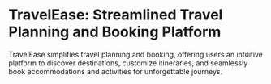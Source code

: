 # TravelEase: Streamlined Travel Planning and Booking Platform
TravelEase simplifies travel planning and booking, offering users an intuitive platform to discover destinations, customize itineraries, and seamlessly book accommodations and activities for unforgettable journeys.
